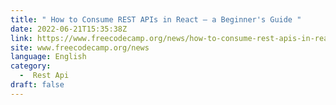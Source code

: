 ```yaml
---
title: " How to Consume REST APIs in React – a Beginner's Guide "
date: 2022-06-21T15:35:38Z
link: https://www.freecodecamp.org/news/how-to-consume-rest-apis-in-react/?utm_medium=RSS&utm_source=news.12bit.vn
site: www.freecodecamp.org/news
language: English
category:
  -  Rest Api 
draft: false
---
```

